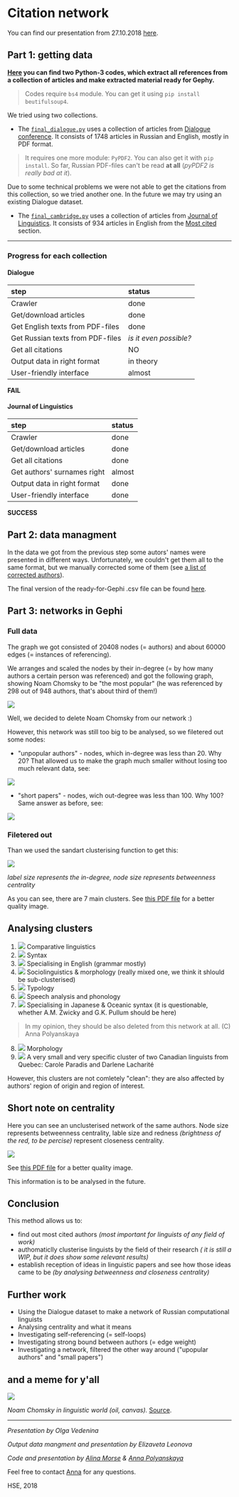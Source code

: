 # Citation network

You can find our presentation from 27.10.2018 [here](https://drive.google.com/file/d/1leR89wB3OM3DSVMla8p6JeDPkKp1My1Z/view?usp=sharing).

## Part 1: getting data

**[Here](/codes) you can find two Python-3 codes, which extract all references from a collection of articles and make extracted material ready for Gephy.**

> Codes require `bs4` module.
> You can get it using `pip install beutifulsoup4`.

We tried using two collections.

* The [`final_dialogue.py`](/codes/final_dialogue.py)
uses a collection of articles from [Dialogue conference](http://www.dialog-21.ru/).
It consists of 1748 articles in Russian and English, mostly in PDF format.

> It requires one more module: `PyPDF2`. You can also get it with `pip install`.
> So far, Russian PDF-files can't be read **at all** (*pyPDF2 is really bad at it*).

Due to some technical problems we were not able to get the citations from this collection, so we tried another one. In the future we may try using an existing Dialogue dataset.

* The [`final_cambridge.py`](/codes/final_cambridge.py)
uses a collection of articles from [Journal of Linguistics](https://www.cambridge.org/core/journals/journal-of-linguistics).
It consists of 934 articles in English from the [Most cited](https://www.cambridge.org/core/journals/journal-of-linguistics/most-cited) section.

***

### Progress for each collection

#### Dialogue

step|status
:---|:---
Crawler| done
Get/download articles| done
Get English texts from PDF-files| done
Get Russian texts from PDF-files| *is it even possible?*
Get all citations| NO
Output data in right format|in theory
User-friendly interface| almost

**FAIL**

#### Journal of Linguistics

step|status
:---|:---
Crawler| done
Get/download articles| done
Get all citations| done
Get authors' surnames right|almost
Output data in right format| done
User-friendly interface| done

**SUCCESS**

## Part 2: data managment

In the data we got from the previous step some autors' names were presented in different ways. Unfortunately, we couldn't get them all to  the same format, but we manually corrected some of them (see [a list of corrected authors](/output/list.txt)).

The final version of the ready-for-Gephi .csv file can be found [here](/output/output_data_cambr_final.csv).

## Part 3: networks in Gephi

### Full data

The graph we got consisted of 20408 nodes (= authors) and about 60000 edges (= instances of referencing). 

We arranges and scaled the nodes by their in-degree (= by how many authors a certain person was referenced) and got the following graph, showing Noam Chomsky to be "the most popular" (he was referenced by 298 out of 948 authors, that's about third of them!)

![](/images/chomsky.png)

Well, we decided to delete Noam Chomsky from our network :)

However, this network was still too big to be analysed, so we filetered out some nodes:

+ "unpopular authors" - nodes, which in-degree was less than 20. Why 20? That allowed us to make the graph much smaller without losing too much relevant data, see:

![](/images/in-degree.jpg)

+ "short papers" - nodes, wich out-degree was less than 100. Why 100? Same answer as before, see:

![](/images/out-degree.jpg)

### Filetered out

Than we used the sandart clusterising function to get this:

![](/images/clusters.png)

  *label size represents the in-degree, node size represents betweenness centrality*

As you can see, there are 7 main clusters. See [this PDF file](/images/clusters.pdf) for a better quality image.

## Analysing clusters

1. ![](/images/blue.PNG) Comparative linguistics
2. ![](/images/cyan.PNG) Syntax
3. ![](/images/light-green.PNG) Specialising in English (grammar mostly)
4. ![](/images/orange.PNG) Sociolinguistics & morphology (really mixed one, we think it shlould be sub-clusterised)
5. ![](/images/magenta.PNG) Typology
6. ![](/images/pink.PNG) Speech analysis and phonology
7. ![](/images/red.PNG) Specialising in Japanese & Oceanic syntax (it is questionable, whether A.M. Zwicky and G.K. Pullum should be here)
> In my opinion, they should be also deleted from this network at all. (C) Anna Polyanskaya
8. ![](/images/dark-green.PNG) Morphology
9. ![](/images/grey.PNG) A very small and very specific cluster of two Canadian linguists from Quebec: Carole Paradis and Darlene Lacharité

However, this clusters are not comletely "clean": they are also affected by authors' region of origin and region of interest.

## Short note on centrality

Here you can see an unclusterised network of the same authors. Node size represents betweenness centrality, lable size and redness *(brightness of the red, to be percise)* represent closeness centrality. 

![](/images/centrality.png)

See [this PDF file](/images/cenrality.pdf) for a better quality image.

This information is to be analysed in the future.

## Conclusion

This method allows us to:
+ find out most cited authors *(most important for linguists of any field of work)*
+ authomaticlly clusterise linguists by the field of their research *( it is still a WIP, but it does show some relevant results)*
+ establish reception of ideas in linguistic papers and see how those ideas came to be *(by analysing betweenness and closeness centrality)*

## Further work

+ Using the Dialogue dataset to make a network of Russian computational linguists
+ Analysing centrality and what it means
+ Investigating self-referencing (= self-loops)
+ Investigating strong bound between authors (= edge weight)
+ Investigating a network, filtered the other way around ("upopular authors" and "small papers") 

## and a meme for y'all

![](https://memepedia.ru/wp-content/uploads/2018/02/%D0%BC%D0%B0%D1%80%D0%B8%D0%BE%D0%BD%D0%B5%D1%82%D0%BA%D0%B8.jpg)

  *Noam Chomsky in linguistic world (oil, canvas).* [Source](https://memepedia.ru/wp-content/uploads/2018/02/%D0%BC%D0%B0%D1%80%D0%B8%D0%BE%D0%BD%D0%B5%D1%82%D0%BA%D0%B8.jpg).


***

*Presentation by Olga Vedenina*

*Output data mangment and presentation by Elizaveta Leonova*

*Code and presentation by [Alina Morse](http://vk.com/crtcldstnc) & [Anna Polyanskaya](http://vk.com/aglade)*

Feel free to contact [Anna](off.polyanskaya.a@gmail.com) for any questions.



HSE, 2018
